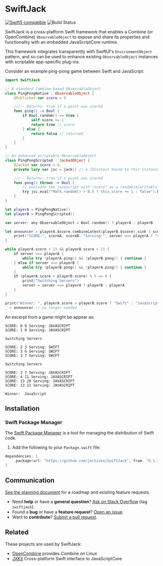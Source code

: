 SwiftJack
========

[![Swift5 compatible][Swift5Badge]][Swift5Link] ![Build Status][GitHubActionBadge] 

SwiftJack is a cross-platform Swift framework that enables a Combine (or OpenCombine) `ObservableObject` to expose and share its properties and functionality with an embedded JavaScriptCore runtime. 

This framework integrates transparently with SwiftUI's `EnvironmentObject` pattern, and so can be used to enhance existing `ObservableObject` instances with scriptable app-specific plug-ins.

Consider an example ping-pong game between Swift and JavaScript:

```swift
import SwiftJack

// A standard Combine-based ObservableObject
class PingPongNative : ObservableObject {
    @Published var score = 0

    /// - Returns: true if a point was scored
    func ping() -> Bool {
        if Bool.random() == true {
            self.score += 1
            return true // score
        } else {
            return false // returned
        }
    }
}

// An enhanced scriptable ObservableObject
class PingPongScripted : JackedObject {
    @Jacked var score = 0
    private lazy var jsc = jack() // a JSContext bound to this instance

    /// - Returns: true if a point was scored
    func pong() throws -> Bool {
        // evaluate the javascript with "score" as a readable/writable property
        try jsc.eval("Math.random() > 0.5 ? this.score += 1 : false").booleanValue
    }
}

let playerA = PingPongNative()
let playerB = PingPongScripted()

var server: any ObservableObject = Bool.random() ? playerA : playerB

let announcer = playerA.$score.combineLatest(playerB.$score).sink { scoreA, scoreB in
    print("SCORE:", scoreA, scoreB, "Serving:", server === playerA ? "SWIFT" : "JAVASCRIPT")
}

while playerA.score < 21 && playerB.score < 21 {
    if server === playerA {
        while try !playerA.ping() && !playerB.pong() { continue }
    } else if server === playerB {
        while try !playerB.pong() && !playerA.ping() { continue }
    }
    if (playerA.score + playerB.score) % 5 == 0 {
        print("Switching Servers")
        server = server === playerA ? playerB : playerA
    }
}

print("Winner: ", playerA.score > playerB.score ? "Swift" : "JavaScript")
_ = announcer // no longer needed

```

An excerpt from a game might be appear as:

```
SCORE: 0 0 Serving: JAVASCRIPT
SCORE: 1 0 Serving: JAVASCRIPT

Switching Servers

SCORE: 2 3 Serving: SWIFT
SCORE: 3 6 Serving: SWIFT
SCORE: 3 7 Serving: SWIFT

Switching Servers

SCORE: 3 7 Serving: JAVASCRIPT
SCORE: 4 11 Serving: JAVASCRIPT
SCORE: 13 20 Serving: JAVASCRIPT
SCORE: 13 21 Serving: JAVASCRIPT

Winner:  JavaScript
```


## Installation

### Swift Package Manager

The [Swift Package Manager][] is a tool for managing the distribution of
Swift code.

1. Add the following to your `Package.swift` file:

  ```swift
  dependencies: [
      .package(url: "https://github.com/jectivex/SwiftJack", from: "0.1.3")
  ]
  ```

[Swift Package Manager]: https://swift.org/package-manager

## Communication

[See the planning document] for a roadmap and existing feature requests.

 - Need **help** or have a **general question**? [Ask on Stack
   Overflow][] (tag `swiftjack`).
 - Found a **bug** or have a **feature request**? [Open an issue][].
 - Want to **contribute**? [Submit a pull request][].

[See the planning document]: /Documentation/Planning.md
[Read the contributing guidelines]: ./CONTRIBUTING.md#contributing
[Ask on Stack Overflow]: https://stackoverflow.com/questions/tagged/swiftjack
[Open an issue]: https://github.com/jectivex/SwiftJack/issues/new
[Submit a pull request]: https://github.com/jectivex/SwiftJack/fork

## Related

These projects are used by SwiftJack:

 - [OpenCombine][] provides Combine on Linux
 - [JXKit][] Cross-platform Swift interface to JavaScriptCore


[Swift]: https://swift.org/
[OpenCombine]: https://github.com/OpenCombine/OpenCombine
[SwiftJack]: https://github.com/github/jectivex/SwiftJack
[JXKit]: https://github.com/github/jectivex/JXKit

[GitHubActionBadge]: https://img.shields.io/github/workflow/status/jectivex/SwiftJack/SwiftJack%20CI

[Swift5Badge]: https://img.shields.io/badge/swift-5-orange.svg?style=flat
[Swift5Link]: https://developer.apple.com/swift/
